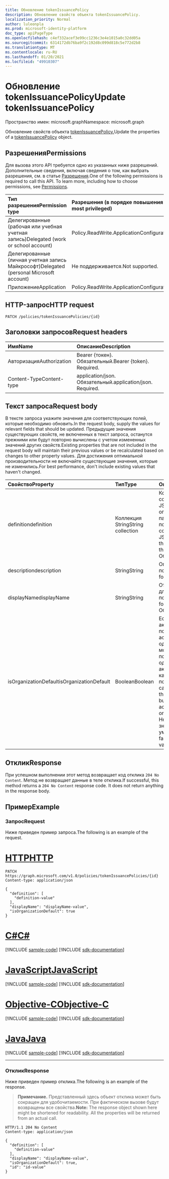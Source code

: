 ```yaml
---
title: Обновление tokenIssuancePolicy
description: Обновление свойств объекта tokenIssuancePolicy.
localization_priority: Normal
author: luleonpla
ms.prod: microsoft-identity-platform
doc_type: apiPageType
ms.openlocfilehash: c4ef332acef3e99cc1236c3e4e1015a0c32dd05a
ms.sourcegitcommit: 6314172db76ba9f2c192d8c099d818c5e772d2b8
ms.translationtype: MT
ms.contentlocale: ru-RU
ms.lasthandoff: 01/20/2021
ms.locfileid: "49910307"
---
```

# <a name="update-tokenissuancepolicy"></a><span data-ttu-id="366ab-103">Обновление tokenIssuancePolicy</span><span class="sxs-lookup"><span data-stu-id="366ab-103">Update tokenIssuancePolicy</span></span>

<span data-ttu-id="366ab-104">Пространство имен: microsoft.graph</span><span class="sxs-lookup"><span data-stu-id="366ab-104">Namespace: microsoft.graph</span></span>



<span data-ttu-id="366ab-105">Обновление свойств объекта [tokenIssuancePolicy.](../resources/tokenIssuancePolicy.md)</span><span class="sxs-lookup"><span data-stu-id="366ab-105">Update the properties of a [tokenIssuancePolicy](../resources/tokenIssuancePolicy.md) object.</span></span>

## <a name="permissions"></a><span data-ttu-id="366ab-106">Разрешения</span><span class="sxs-lookup"><span data-stu-id="366ab-106">Permissions</span></span>

<span data-ttu-id="366ab-p101">Для вызова этого API требуется одно из указанных ниже разрешений. Дополнительные сведения, включая сведения о том, как выбрать разрешения, см. в статье [Разрешения](/graph/permissions-reference).</span><span class="sxs-lookup"><span data-stu-id="366ab-p101">One of the following permissions is required to call this API. To learn more, including how to choose permissions, see [Permissions](/graph/permissions-reference).</span></span>

| <span data-ttu-id="366ab-109">Тип разрешения</span><span class="sxs-lookup"><span data-stu-id="366ab-109">Permission type</span></span>                        | <span data-ttu-id="366ab-110">Разрешения (в порядке повышения привилегий)</span><span class="sxs-lookup"><span data-stu-id="366ab-110">Permissions (from least to most privileged)</span></span> |
|:---------------------------------------|:--------------------------------------------|
| <span data-ttu-id="366ab-111">Делегированные (рабочая или учебная учетная запись)</span><span class="sxs-lookup"><span data-stu-id="366ab-111">Delegated (work or school account)</span></span>     | <span data-ttu-id="366ab-112">Policy.ReadWrite.ApplicationConfiguration</span><span class="sxs-lookup"><span data-stu-id="366ab-112">Policy.ReadWrite.ApplicationConfiguration</span></span> |
| <span data-ttu-id="366ab-113">Делегированные (личная учетная запись Майкрософт)</span><span class="sxs-lookup"><span data-stu-id="366ab-113">Delegated (personal Microsoft account)</span></span> | <span data-ttu-id="366ab-114">Не поддерживается.</span><span class="sxs-lookup"><span data-stu-id="366ab-114">Not supported.</span></span> |
| <span data-ttu-id="366ab-115">Приложение</span><span class="sxs-lookup"><span data-stu-id="366ab-115">Application</span></span>                            | <span data-ttu-id="366ab-116">Policy.ReadWrite.ApplicationConfiguration</span><span class="sxs-lookup"><span data-stu-id="366ab-116">Policy.ReadWrite.ApplicationConfiguration</span></span> |

## <a name="http-request"></a><span data-ttu-id="366ab-117">HTTP-запрос</span><span class="sxs-lookup"><span data-stu-id="366ab-117">HTTP request</span></span>

<!-- { "blockType": "ignored" } -->

```http
PATCH /policies/tokenIssuancePolicies/{id}
```

## <a name="request-headers"></a><span data-ttu-id="366ab-118">Заголовки запросов</span><span class="sxs-lookup"><span data-stu-id="366ab-118">Request headers</span></span>

| <span data-ttu-id="366ab-119">Имя</span><span class="sxs-lookup"><span data-stu-id="366ab-119">Name</span></span>       | <span data-ttu-id="366ab-120">Описание</span><span class="sxs-lookup"><span data-stu-id="366ab-120">Description</span></span>|
|:-----------|:-----------|
| <span data-ttu-id="366ab-121">Авторизация</span><span class="sxs-lookup"><span data-stu-id="366ab-121">Authorization</span></span> | <span data-ttu-id="366ab-p102">Bearer {токен}. Обязательный.</span><span class="sxs-lookup"><span data-stu-id="366ab-p102">Bearer {token}. Required.</span></span> |
| <span data-ttu-id="366ab-124">Content-Type</span><span class="sxs-lookup"><span data-stu-id="366ab-124">Content-type</span></span> | <span data-ttu-id="366ab-p103">application/json. Обязательный.</span><span class="sxs-lookup"><span data-stu-id="366ab-p103">application/json. Required.</span></span> |

## <a name="request-body"></a><span data-ttu-id="366ab-127">Текст запроса</span><span class="sxs-lookup"><span data-stu-id="366ab-127">Request body</span></span>

<span data-ttu-id="366ab-128">В тексте запроса укажите значения для соответствующих полей, которые необходимо обновить.</span><span class="sxs-lookup"><span data-stu-id="366ab-128">In the request body, supply the values for relevant fields that should be updated.</span></span> <span data-ttu-id="366ab-129">Предыдущие значения существующих свойств, не включенных в текст запроса, останутся прежними или будут повторно вычислены с учетом измененных значений других свойств.</span><span class="sxs-lookup"><span data-stu-id="366ab-129">Existing properties that are not included in the request body will maintain their previous values or be recalculated based on changes to other property values.</span></span> <span data-ttu-id="366ab-130">Для достижения оптимальной производительности не включайте существующие значения, которые не изменились.</span><span class="sxs-lookup"><span data-stu-id="366ab-130">For best performance, don't include existing values that haven't changed.</span></span>

| <span data-ttu-id="366ab-131">Свойство</span><span class="sxs-lookup"><span data-stu-id="366ab-131">Property</span></span>     | <span data-ttu-id="366ab-132">Тип</span><span class="sxs-lookup"><span data-stu-id="366ab-132">Type</span></span>        | <span data-ttu-id="366ab-133">Описание</span><span class="sxs-lookup"><span data-stu-id="366ab-133">Description</span></span> |
|:-------------|:------------|:------------|
|<span data-ttu-id="366ab-134">definition</span><span class="sxs-lookup"><span data-stu-id="366ab-134">definition</span></span>|<span data-ttu-id="366ab-135">Коллекция String</span><span class="sxs-lookup"><span data-stu-id="366ab-135">String collection</span></span>| <span data-ttu-id="366ab-136">Коллекция строк, содержащая строку JSON, которая определяет правила и параметры для этой политики.</span><span class="sxs-lookup"><span data-stu-id="366ab-136">A string collection containing a JSON string that defines the rules and settings for this policy.</span></span>  <span data-ttu-id="366ab-137">Обязательный.</span><span class="sxs-lookup"><span data-stu-id="366ab-137">Required.</span></span>|
|<span data-ttu-id="366ab-138">description</span><span class="sxs-lookup"><span data-stu-id="366ab-138">description</span></span>|<span data-ttu-id="366ab-139">String</span><span class="sxs-lookup"><span data-stu-id="366ab-139">String</span></span>| <span data-ttu-id="366ab-140">Описание этой политики.</span><span class="sxs-lookup"><span data-stu-id="366ab-140">Description for this policy.</span></span>|
|<span data-ttu-id="366ab-141">displayName</span><span class="sxs-lookup"><span data-stu-id="366ab-141">displayName</span></span>|<span data-ttu-id="366ab-142">String</span><span class="sxs-lookup"><span data-stu-id="366ab-142">String</span></span>| <span data-ttu-id="366ab-143">Отображаемого имени для этой политики.</span><span class="sxs-lookup"><span data-stu-id="366ab-143">Display name for this policy.</span></span> <span data-ttu-id="366ab-144">Обязательный.</span><span class="sxs-lookup"><span data-stu-id="366ab-144">Required.</span></span>|
|<span data-ttu-id="366ab-145">isOrganizationDefault</span><span class="sxs-lookup"><span data-stu-id="366ab-145">isOrganizationDefault</span></span>|<span data-ttu-id="366ab-146">Boolean</span><span class="sxs-lookup"><span data-stu-id="366ab-146">Boolean</span></span>|<span data-ttu-id="366ab-147">Если установлено true, активирует эту политику.</span><span class="sxs-lookup"><span data-stu-id="366ab-147">If set to true, activates this policy.</span></span> <span data-ttu-id="366ab-148">Для одного типа политики может быть несколько политик, но только одна может быть активирована в качестве организации по умолчанию.</span><span class="sxs-lookup"><span data-stu-id="366ab-148">There can be many policies for the same policy type, but only one can be activated as the organization default.</span></span> <span data-ttu-id="366ab-149">Необязательный, значение по умолчанию — false.</span><span class="sxs-lookup"><span data-stu-id="366ab-149">Optional, default value is false.</span></span>|

## <a name="response"></a><span data-ttu-id="366ab-150">Отклик</span><span class="sxs-lookup"><span data-stu-id="366ab-150">Response</span></span>

<span data-ttu-id="366ab-p108">При успешном выполнении этот метод возвращает код отклика `204 No Content`. Метод не возвращает данные в теле отклика.</span><span class="sxs-lookup"><span data-stu-id="366ab-p108">If successful, this method returns a `204 No Content` response code. It does not return anything in the response body.</span></span>

## <a name="example"></a><span data-ttu-id="366ab-153">Пример</span><span class="sxs-lookup"><span data-stu-id="366ab-153">Example</span></span>

### <a name="request"></a><span data-ttu-id="366ab-154">Запрос</span><span class="sxs-lookup"><span data-stu-id="366ab-154">Request</span></span>

<span data-ttu-id="366ab-155">Ниже приведен пример запроса.</span><span class="sxs-lookup"><span data-stu-id="366ab-155">The following is an example of the request.</span></span>


# <a name="http"></a>[<span data-ttu-id="366ab-156">HTTP</span><span class="sxs-lookup"><span data-stu-id="366ab-156">HTTP</span></span>](#tab/http)
<!-- {
  "blockType": "request",
  "name": "update_tokenissuancepolicy"
}-->

```http
PATCH https://graph.microsoft.com/v1.0/policies/tokenIssuancePolicies/{id}
Content-type: application/json

{
  "definition": [
    "definition-value"
  ],
  "displayName": "displayName-value",
  "isOrganizationDefault": true
}
```
# <a name="c"></a>[<span data-ttu-id="366ab-157">C#</span><span class="sxs-lookup"><span data-stu-id="366ab-157">C#</span></span>](#tab/csharp)
[!INCLUDE [sample-code](../includes/snippets/csharp/update-tokenissuancepolicy-csharp-snippets.md)]
[!INCLUDE [sdk-documentation](../includes/snippets/snippets-sdk-documentation-link.md)]

# <a name="javascript"></a>[<span data-ttu-id="366ab-158">JavaScript</span><span class="sxs-lookup"><span data-stu-id="366ab-158">JavaScript</span></span>](#tab/javascript)
[!INCLUDE [sample-code](../includes/snippets/javascript/update-tokenissuancepolicy-javascript-snippets.md)]
[!INCLUDE [sdk-documentation](../includes/snippets/snippets-sdk-documentation-link.md)]

# <a name="objective-c"></a>[<span data-ttu-id="366ab-159">Objective-C</span><span class="sxs-lookup"><span data-stu-id="366ab-159">Objective-C</span></span>](#tab/objc)
[!INCLUDE [sample-code](../includes/snippets/objc/update-tokenissuancepolicy-objc-snippets.md)]
[!INCLUDE [sdk-documentation](../includes/snippets/snippets-sdk-documentation-link.md)]

# <a name="java"></a>[<span data-ttu-id="366ab-160">Java</span><span class="sxs-lookup"><span data-stu-id="366ab-160">Java</span></span>](#tab/java)
[!INCLUDE [sample-code](../includes/snippets/java/update-tokenissuancepolicy-java-snippets.md)]
[!INCLUDE [sdk-documentation](../includes/snippets/snippets-sdk-documentation-link.md)]

---


### <a name="response"></a><span data-ttu-id="366ab-161">Отклик</span><span class="sxs-lookup"><span data-stu-id="366ab-161">Response</span></span>

<span data-ttu-id="366ab-162">Ниже приведен пример отклика.</span><span class="sxs-lookup"><span data-stu-id="366ab-162">The following is an example of the response.</span></span>

> <span data-ttu-id="366ab-p109">**Примечание.** Представленный здесь объект отклика может быть сокращен для удобочитаемости. При фактическом вызове будут возвращены все свойства.</span><span class="sxs-lookup"><span data-stu-id="366ab-p109">**Note:** The response object shown here might be shortened for readability. All the properties will be returned from an actual call.</span></span>

<!-- {
  "blockType": "response",
  "truncated": true,
  "@odata.type": "microsoft.graph.tokenIssuancePolicy"
} -->

```http
HTTP/1.1 204 No Content
Content-type: application/json

{
  "definition": [
    "definition-value"
  ],
  "displayName": "displayName-value",
  "isOrganizationDefault": true,
  "id": "id-value"
}
```

<!-- uuid: 16cd6b66-4b1a-43a1-adaf-3a886856ed98
2019-02-04 14:57:30 UTC -->
<!-- {
  "type": "#page.annotation",
  "description": "Update tokenissuancepolicy",
  "keywords": "",
  "section": "documentation",
  "tocPath": ""
}-->

